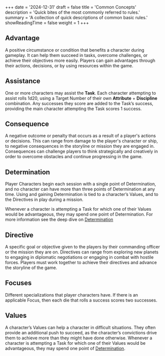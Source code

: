 +++
date = '2024-12-31'
draft = false
title = 'Common Concepts'
description = 'Quick bites of the most commonly referred to rules.'
summary = 'A collection of quick descriptions of common basic rules.'
showReadingTime = false
weight = 1
+++

## Advantage
A positive circumstance or condition that benefits a character during gameplay. It can help them succeed in tasks, overcome challenges, or achieve their objectives more easily. Players can gain advantages through their actions, decisions, or by using resources within the game.

## Assistance
One or more characters may assist the **Task**. Each character attempting to assist rolls 1d20, using a Target Number of their own **Attribute** + **Discipline** combination. Any successes they score are added to the Task’s success, providing the main character attempting the Task scores 1 success.

## Consequence

A negative outcome or penalty that occurs as a result of a player's actions or decisions. This can range from damage to the player's character or ship, to negative consequences in the storyline or mission they are engaged in. Consequences can challenge players to think strategically and creatively in order to overcome obstacles and continue progressing in the game.

## Determination

Player Characters begin each session with a single point of Determination, and no character can have more than three points of Determination at any time. Using and gaining Determination is tied to a character’s Values, and to the Directives in play during a mission.

Whenever a character is attempting a Task for which one of their Values would be advantageous, they may spend one point of Determination. For more information see the deep dive on [Determination](./Determination.md)

## Directive

A specific goal or objective given to the players by their commanding officer or the mission they are on. Directives can range from exploring new planets to engaging in diplomatic negotiations or engaging in combat with hostile forces. Players must work together to achieve their directives and advance the storyline of the game.

## Focuses

Different specializations that player characters have. If there is an applicable Focus, then each die that rolls a success scores two successes.

## Values

A character’s Values can help a character in difficult situations. They often provide an additional push to succeed, as the character’s convictions drive them to achieve more than they might have done otherwise. Whenever a character is attempting a Task for which one of their Values would be advantageous, they may spend one point of [Determination](./Determination.md).
